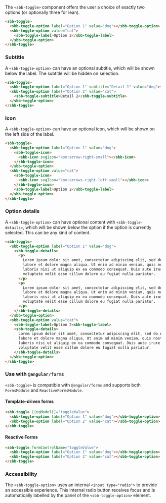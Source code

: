 The `<sbb-toggle>` component offers the user a choice of exactly two options
(or optionally three for lean).

```html
<sbb-toggle>
  <sbb-toggle-option label="Option 1" value="dog"></sbb-toggle-option>
  <sbb-toggle-option value="cat">
    <sbb-toggle-label>Option 2</sbb-toggle-label>
  </sbb-toggle-option>
</sbb-toggle>
```

### Subtitle

A `<sbb-toggle-option>` can have an optional subtitle, which will be shown below the label.
The subtitle will be hidden on selection.

```html
<sbb-toggle>
  <sbb-toggle-option label="Option 1" subtitle="Detail 1" value="dog"></sbb-toggle-option>
  <sbb-toggle-option label="Option 2" value="cat">
    <sbb-toggle-subtitle>Detail 2</sbb-toggle-subtitle>
  </sbb-toggle-option>
</sbb-toggle>
```

### Icon

A `<sbb-toggle-option>` can have an optional icon, which will be shown on the left side of
the label.

```html
<sbb-toggle>
  <sbb-toggle-option label="Option 1" value="dog">
    <sbb-toggle-icon>
      <sbb-icon svgIcon="kom:arrow-right-small"></sbb-icon>
    </sbb-toggle-icon>
  </sbb-toggle-option>
  <sbb-toggle-option value="cat">
    <sbb-toggle-icon>
      <sbb-icon svgIcon="kom:arrows-right-left-small"></sbb-icon>
    </sbb-toggle-icon>
    <sbb-toggle-label>Option 2</sbb-toggle-label>
  </sbb-toggle-option>
</sbb-toggle>
```

### Option details

A `<sbb-toggle-option>` can have optional content with `<sbb-toggle-details>`, which will be shown
below the option if the option is currently selected. This can be any kind of content.

```html
<sbb-toggle>
  <sbb-toggle-option label="Option 1" value="dog">
    <sbb-toggle-details>
      <p>
        Lorem ipsum dolor sit amet, consectetur adipiscing elit, sed do eiusmod tempor incididunt ut
        labore et dolore magna aliqua. Ut enim ad minim veniam, quis nostrud exercitation ullamco
        laboris nisi ut aliquip ex ea commodo consequat. Duis aute irure dolor in reprehenderit in
        voluptate velit esse cillum dolore eu fugiat nulla pariatur.
      </p>
      <p>
        Lorem ipsum dolor sit amet, consectetur adipiscing elit, sed do eiusmod tempor incididunt ut
        labore et dolore magna aliqua. Ut enim ad minim veniam, quis nostrud exercitation ullamco
        laboris nisi ut aliquip ex ea commodo consequat. Duis aute irure dolor in reprehenderit in
        voluptate velit esse cillum dolore eu fugiat nulla pariatur.
      </p>
    </sbb-toggle-details>
  </sbb-toggle-option>
  <sbb-toggle-option value="cat">
    <sbb-toggle-label>Option 2<sbb-toggle-label>
    <sbb-toggle-details>
      Lorem ipsum dolor sit amet, consectetur adipiscing elit, sed do eiusmod tempor incididunt ut
      labore et dolore magna aliqua. Ut enim ad minim veniam, quis nostrud exercitation ullamco
      laboris nisi ut aliquip ex ea commodo consequat. Duis aute irure dolor in reprehenderit in
      voluptate velit esse cillum dolore eu fugiat nulla pariatur.
    </sbb-toggle-details>
  </sbb-toggle-option>
</sbb-toggle>
```

### Use with `@angular/forms`

`<sbb-toggle>` is compatible with `@angular/forms` and supports both `FormsModule`
and `ReactiveFormsModule`.

#### Template-driven forms

```html
<sbb-toggle [(ngModel)]="toggleValue">
  <sbb-toggle-option label="Option 1" value="dog"></sbb-toggle-option>
  <sbb-toggle-option label="Option 2" value="cat"></sbb-toggle-option>
</sbb-toggle>
```

#### Reactive Forms

```html
<sbb-toggle formControlName="toggleValue">
  <sbb-toggle-option label="Option 1" value="dog"></sbb-toggle-option>
  <sbb-toggle-option label="Option 2" value="cat"></sbb-toggle-option>
</sbb-toggle>
```

### Accessibility

The `<sbb-toggle-option>` uses an internal `<input type="radio">` to provide an accessible experience.
This internal radio button receives focus and is automatically labelled by the panel of the
`<sbb-toggle-option>` element.
